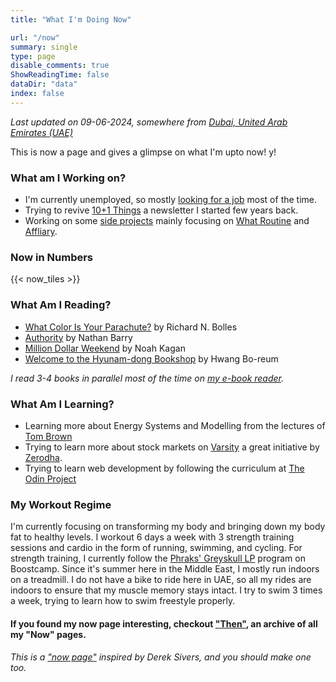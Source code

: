 ```yaml
---
title: "What I'm Doing Now"

url: "/now"
summary: single
type: page
disable_comments: true
ShowReadingTime: false
dataDir: "data"
index: false
---
```




*Last updated on 09-06-2024, somewhere from [Dubai, United Arab Emirates (UAE)](https://what3words.com/siblings.twitches.scan)*

This is now a page and gives a glimpse on what I'm upto now! y!



### What am I Working on?

- I'm currently unemployed, so mostly [looking for a job](/hire) most of the time. 
- Trying to revive [10+1 Things](https://rishikesh.substack.com/) a newsletter I started few years back.
- Working on some [side projects](/projects) mainly focusing on [What Routine](https://whatroutine.com) and [Affliary](https://affiliary.com).



### Now in Numbers

{{< now_tiles >}}



### What Am I Reading?

- [What Color Is Your Parachute?](https://www.amazon.com/What-Color-Your-Parachute-Meaningful/dp/1984861204/ref=sr_1_1?sr=8-1) by Richard N. Bolles
- [Authority](https://geni.us/rsh-authority) by Nathan Barry
- [Million Dollar Weekend](https://geni.us/rsh-million-dollar) by Noah Kagan
- [Welcome to the Hyunam-dong Bookshop](https://geni.us/rsh-hyunam) by Hwang Bo-reum

*I read 3-4 books in parallel most of the time on [my e-book reader](https://geni.us/rsh-kindle-paperwhite).*

### What Am I Learning?
- Learning more about Energy Systems and Modelling from the lectures of [Tom Brown](https://nworbmot.org/teaching.html)
- Trying to learn more about stock markets on [Varsity](https://zerodha.com/varsity/) a great initiative by [Zerodha](https://zerodha.com/open-account?c=KSO559).
- Trying to learn web development by following the curriculum at [The Odin Project](https://zerodha.com/open-account?c=KSO559)



### My Workout Regime

I'm currently focusing on transforming my body and bringing down my body fat to healthy levels. I workout 6 days a week with 3 strength training sessions and cardio in the form of running, swimming, and cycling. For strength training, I currently follow the [Phraks' Greyskull LP](https://www.boostcamp.app/coaches/r-fitness/greyskull-linear-progression) program on Boostcamp. Since it's summer here in the Middle East, I mostly run indoors on a treadmill. I do not have a bike to ride here in UAE, so all my rides are indoors to ensure that my muscle memory stays intact. I try to swim 3 times a week, trying to learn how to swim freestyle properly.


#### If you found my now page interesting, checkout ["Then"](/then), an archive of all my "Now" pages.


###### This is a ["now page"](https://nownownow.com/) inspired by Derek Sivers, and you should make one too.




